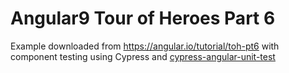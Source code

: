# Angular9 Tour of Heroes Part 6

Example downloaded from https://angular.io/tutorial/toh-pt6 with component testing using Cypress and [cypress-angular-unit-test](https://github.com/bahmutov/cypress-angular-unit-test)
